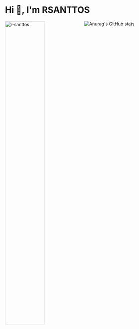 <h1 align="left">Hi 👋, I'm RSANTTOS</h1>
<p> <img width="50%" align="left" src="https://github-readme-stats.vercel.app/api/top-langs?username=r-santtos&show_icons=true&locale=en&layout=compact" alt="r-santtos" /></p>

![Anurag's GitHub stats](https://github-readme-stats.vercel.app/api?username=r-santtos&show_icons=true&theme=radical)
